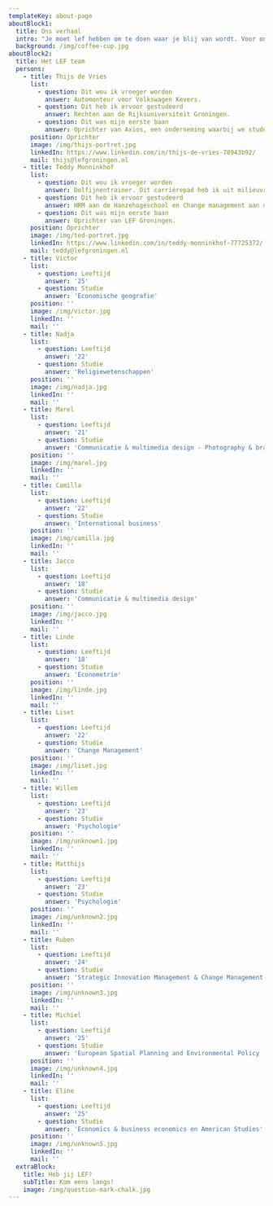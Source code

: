 ```yaml
---
templateKey: about-page
aboutBlock1:
  title: Ons verhaal
  intro: "Je moet lef hebben om te doen waar je blij van wordt. Voor ons is dat ondernemen: een heftige cocktail van adrenaline, enorme blunders en grootste successen, maar vooral heel veel lol. Dit is voor ons ook een manier van werken geworden, klein beginnen en stap-voor-stap iets groots creëren. Daar willen we andere mee inspireren."
  background: /img/coffee-cup.jpg
aboutBlock2:
  title: Het LEF team
  persons:
    - title: Thijs de Vries
      list: 
        - question: Dit wou ik vroeger worden
          answer: Automonteur voor Volkswagen Kevers.
        - question: Dit heb ik ervoor gestudeerd
          answer: Rechten aan de Rijksuniversiteit Groningen.
        - question: Dit was mijn eerste baan
          answer: Oprichter van Axios, een onderneming waarbij we studenten inzetten als kistdragers.
      position: Oprichter
      image: /img/thijs-portret.jpg
      linkedIn: https://www.linkedin.com/in/thijs-de-vries-78943b92/
      mail: thijs@lefgroningen.nl
    - title: Teddy Monninkhof
      list: 
        - question: Dit wou ik vroeger worden
          answer: Dolfijnentrainer. Dit carrièrepad heb ik uit milieuvriendelijke overwegingen gestaakt.
        - question: Dit heb ik ervoor gestudeerd
          answer: HRM aan de Hanzehogeschool en Change management aan de Rijksuniversiteit Groningen.
        - question: Dit was mijn eerste baan
          answer: Oprichter van LEF Groningen.
      position: Oprichter
      image: /img/ted-portret.jpg
      linkedIn: https://www.linkedin.com/in/teddy-monninkhof-77725372/
      mail: teddy@lefgroningen.nl
    - title: Victor
      list: 
        - question: Leeftijd
          answer: '25'
        - question: Studie
          answer: 'Economische geografie'
      position: ''
      image: /img/victor.jpg
      linkedIn: ''
      mail: ''
    - title: Nadja
      list: 
        - question: Leeftijd
          answer: '22'
        - question: Studie
          answer: 'Religiewetenschappen'
      position: ''
      image: /img/nadja.jpg
      linkedIn: ''
      mail: ''
    - title: Marel
      list: 
        - question: Leeftijd
          answer: '21'
        - question: Studie
          answer: 'Communicatie & multimedia design - Photography & brand design'
      position: ''
      image: /img/marel.jpg
      linkedIn: ''
      mail: ''
    - title: Camilla
      list: 
        - question: Leeftijd
          answer: '22'
        - question: Studie
          answer: 'International business'
      position: ''
      image: /img/camilla.jpg
      linkedIn: ''
      mail: ''
    - title: Jacco
      list: 
        - question: Leeftijd
          answer: '18'
        - question: Studie
          answer: 'Communicatie & multimedia design'
      position: ''
      image: /img/jacco.jpg
      linkedIn: ''
      mail: ''
    - title: Linde
      list: 
        - question: Leeftijd
          answer: '18'
        - question: Studie
          answer: 'Econometrie'
      position: ''
      image: /img/linde.jpg
      linkedIn: ''
      mail: ''
    - title: Liset
      list: 
        - question: Leeftijd
          answer: '22'
        - question: Studie
          answer: 'Change Management'
      position: ''
      image: /img/liset.jpg
      linkedIn: ''
      mail: ''
    - title: Willem
      list: 
        - question: Leeftijd
          answer: '23'
        - question: Studie
          answer: 'Psychologie'
      position: ''
      image: /img/unknown1.jpg
      linkedIn: ''
      mail: ''
    - title: Matthijs
      list: 
        - question: Leeftijd
          answer: '23'
        - question: Studie
          answer: 'Psychologie'
      position: ''
      image: /img/unknown2.jpg
      linkedIn: ''
      mail: ''
    - title: Ruben
      list: 
        - question: Leeftijd
          answer: '24'
        - question: Studie
          answer: 'Strategic Innovation Management & Change Management'
      position: ''
      image: /img/unknown3.jpg
      linkedIn: ''
      mail: ''
    - title: Michiel
      list: 
        - question: Leeftijd
          answer: '25'
        - question: Studie
          answer: 'European Spatial Planning and Environmental Policy - Environment and Society Studies'
      position: ''
      image: /img/unknown4.jpg
      linkedIn: ''
      mail: ''
    - title: Eline
      list: 
        - question: Leeftijd
          answer: '25'
        - question: Studie
          answer: 'Economics & business economics en American Studies'
      position: ''
      image: /img/unknown5.jpg
      linkedIn: ''
      mail: ''
  extraBlock:
    title: Heb jij LEF?
    subTitle: Kom eens langs!
    image: /img/question-mark-chalk.jpg
---
```

